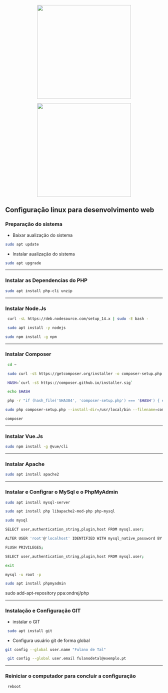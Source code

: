 

<p align="center"><img width="300" src="https://upload.wikimedia.org/wikipedia/commons/3/35/Tux.svg"></p>
<p align="center"><img width="300" src="https://upload.wikimedia.org/wikipedia/commons/thumb/3/3a/Logo-ubuntu_no%28r%29-black_orange-hex.svg/1920px-Logo-ubuntu_no%28r%29-black_orange-hex.svg.png"></p>


## Configuração linux  para desenvolvimento web

 ### Preparação do sistema
 
*  Baixar aualização do sistema
```bash
sudo apt update 
```

* Instalar aualização do sistema
```bash
sudo apt upgrade
```

************************************************************************

### Instalar as Dependencias do PHP
```bash
sudo apt install php-cli unzip
 ```

*************************************************************************

 ### Instalar Node.Js
```bash
 curl -sL https://deb.nodesource.com/setup_14.x | sudo -E bash -
```
```bash
 sudo apt install -y nodejs
 ```
 ```bash
 sudo npm install -g npm
 ```
*************************************************************************

### Instalar Composer
```bash
 cd ~
  ```

```bash
 sudo curl -sS https://getcomposer.org/installer -o composer-setup.php
```

```bash
 HASH=`curl -sS https://composer.github.io/installer.sig`
```
```bash
 echo $HASH
```

```bash
 php -r "if (hash_file('SHA384', 'composer-setup.php') === '$HASH') { echo 'Installer verified'; } else { echo 'Installer corrupt'; unlink('composer-setup.php'); } echo PHP_EOL;"
 ```

```bash
sudo php composer-setup.php --install-dir=/usr/local/bin --filename=composer
 ```

```bash
composer 
```


*************************************************************************

### Instalar Vue.Js
```bash
sudo npm install -g @vue/cli
```
*************************************************************************
### Instalar  Apache

```bash
sudo apt install apache2
```
*************************************************************************
### Instalar  e Configrar o MySql e o PhpMyAdmin
```bash
sudo apt install mysql-server
```

```bash
sudo apt install php libapache2-mod-php php-mysql
```
```bash
sudo mysql
```

```bash
SELECT user,authentication_string,plugin,host FROM mysql.user;
```

```bash
ALTER USER 'root'@'localhost' IDENTIFIED WITH mysql_native_password BY 'root';
```

```bash
FLUSH PRIVILEGES;
```

```bash
SELECT user,authentication_string,plugin,host FROM mysql.user;
```

```bash
exit
```

```bash
mysql -u root -p
```

```bash
sudo apt install phpmyadmin
```



 sudo add-apt-repository ppa:ondrej/php
 

************************************************************************
### Instalação e Configuração GIT

* instalar o GIT
```bash
 sudo apt install git
 ```
 
 * Configura usuário git de forma global
```bash
git config --global user.name "Fulano de Tal"
```

```bash
 git config --global user.email fulanodetal@exemplo.pt
 ```

************************************************************************
### Reiniciar o computador para concluir a configuração 

```bash
 reboot
 ```


